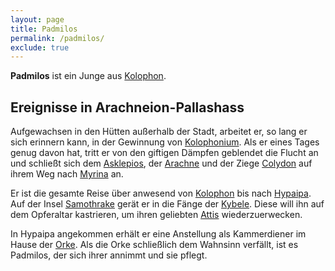 ```yaml
---
layout: page
title: Padmilos
permalink: /padmilos/
exclude: true
---
```


**Padmilos** ist ein Junge aus [Kolophon](/kolophon/).

## Ereignisse in Arachneion-Pallashass

Aufgewachsen in den Hütten außerhalb der Stadt, arbeitet er, so lang er sich erinnern kann, in der Gewinnung von [Kolophonium](/kolophonium/). Als er eines Tages genug davon hat, tritt er von den giftigen Dämpfen geblendet die Flucht an und schließt sich dem [Asklepios](/asklepios/), der [Arachne](/arachne/) und der Ziege [Colydon](/colydon/) auf ihrem Weg nach [Myrina](/myrina/) an.

Er ist die gesamte Reise über anwesend von [Kolophon](/kolophon/) bis nach [Hypaipa](/hypaipa/). Auf der Insel [Samothrake](/samothrake/) gerät er in die Fänge der [Kybele](/kybele/). Diese will ihn auf dem Opferaltar kastrieren, um ihren geliebten [Attis](/attis/) wiederzuerwecken.

In Hypaipa angekommen erhält er eine Anstellung als Kammerdiener im Hause der [Orke](/orke/). Als die Orke schließlich dem Wahnsinn verfällt, ist es Padmilos, der sich ihrer annimmt und sie pflegt.
